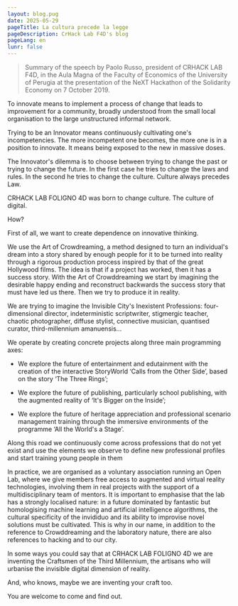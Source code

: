 ```yaml
---
layout: blog.pug
date: 2025-05-29
pageTitle: La cultura precede la legge
pageDescription: CrHack Lab F4D's blog
pageLang: en
lunr: false
---
```


>Summary of the speech by Paolo Russo, president of CRHACK LAB F4D, in the Aula Magna of the Faculty of Economics of the University of Perugia at the presentation of the NeXT Hackathon of the Solidarity Economy on 7 October 2019.

To innovate means to implement a process of change that leads to improvement for a community, broadly understood from the small local organisation to the large unstructured informal network.

Trying to be an Innovator means continuously cultivating one's incompetencies. The more incompetent one becomes, the more one is in a position to innovate. It means being exposed to the new in massive doses.

The Innovator's dilemma is to choose between trying to change the past or trying to change the future. In the first case he tries to change the laws and rules. In the second he tries to change the culture. Culture always precedes Law.

CRHACK LAB FOLIGNO 4D was born to change culture. The culture of digital.

How?

First of all, we want to create dependence on innovative thinking.

We use the Art of Crowdreaming, a method designed to turn an individual's dream into a story shared by enough people for it to be turned into reality through a rigorous production process inspired by that of the great Hollywood films. The idea is that if a project has worked, then it has a success story. With the Art of Crowddreaming we start by imagining the desirable happy ending and reconstruct backwards the success story that must have led us there. Then we try to produce it in reality.

We are trying to imagine the Invisible City's Inexistent Professions: four-dimensional director, indeterministic scriptwriter, stigmergic teacher, chaotic photographer, diffuse stylist, connective musician, quantised curator, third-millennium amanuensis...

We operate by creating concrete projects along three main programming axes:

- We explore the future of entertainment and edutainment with the creation of the interactive StoryWorld ‘Calls from the Other Side’, based on the story ‘The Three Rings’;

- We explore the future of publishing, particularly school publishing, with the augmented reality of ‘It's Bigger on the Inside’;

- We explore the future of heritage appreciation and professional scenario management training through the immersive environments of the programme ‘All the World's a Stage’.

Along this road we continuously come across professions that do not yet exist and use the elements we observe to define new professional profiles and start training young people in them

In practice, we are organised as a voluntary association running an Open Lab, where we give members free access to augmented and virtual reality technologies, involving them in real projects with the support of a multidisciplinary team of mentors. It is important to emphasise that the lab has a strongly localised nature: in a future dominated by fantastic but homologising machine learning and artificial intelligence algorithms, the cultural specificity of the invididuo and its ability to improvise novel solutions must be cultivated. This is why in our name, in addition to the reference to Crowddreaming and the laboratory nature, there are also references to hacking and to our city.

In some ways you could say that at CRHACK LAB FOLIGNO 4D we are inventing the Craftsmen of the Third Millennium, the artisans who will urbanise the invisible digital dimension of reality.

And, who knows, maybe we are inventing your craft too.

You are welcome to come and find out.